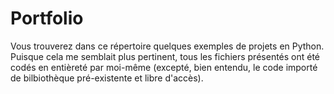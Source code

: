 # Portfolio

Vous trouverez dans ce répertoire quelques exemples de projets en Python. Puisque cela me semblait plus pertinent, tous les fichiers présentés ont été codés en entièreté par moi-même (excepté, bien entendu, le code importé de bilbiothèque pré-existente et libre d'accès).
